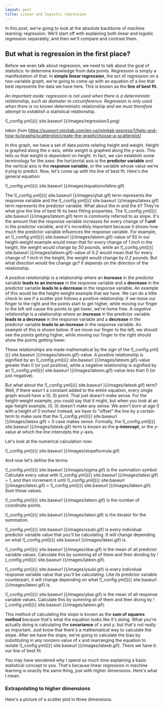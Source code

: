 ```yaml
---
layout: post
title: Linear and logistic regression
---
```


In this post, we're going to look at the absolute backbone of machine learning: regression. We'll start off with explaining both linear and logistic regression separately, and then we'll compare and contrast them.

## But what is regression in the first place?

Before we even talk about regression, we need to talk about the goal of statistics: to determine knowledge from data points. Regression is simply a manifestation of that. In **simple linear regression**, the act of regression on a two-variable graph, we're going to come up with an equation of a *line* that best represents the data we have here. This is known as the **line of best fit**.

*An important aside: regression is not used when there is a deterministic relationship, such as diameter to circumference. Regression is only used when there is* no known deterministic relationship *and we must therefore attempt to establish a* statistical relationship.

![_config.yml]({{ site.baseurl }}/images/regression3.png)

*taken from* https://support.minitab.com/en-us/minitab-express/1/help-and-how-to/graphs/scatterplot/create-the-graph/choose-a-scatterplot/

In this graph, we have a set of data points relating height and weight. Height is graphed along the *x*-axis, while weight is graphed along the *y*-axis. This tells us that weight is *dependent* on height. In fact, we can establish some terminology for the axes: the horizontal axis is the **predictor variable** and the vertical axis is the **response variable**, or the variable whose value we're trying to predict. Now, let's come up with the line of best fit. Here's the general equation:

![_config.yml]({{ site.baseurl }}/images/equationofaline.gif)

The ![_config.yml]({{ site.baseurl }}/images/yhat.gif) term represents the response variable and the ![_config.yml]({{ site.baseurl }}/images/latexx.gif) term represents the predictor variable. What about the *m* and the *b*? They're what give the line of best fit its best-fitting properties. The ![_config.yml]({{ site.baseurl }}/images/latexm.gif) term is commonly referred to as slope. It's the amount that the response variable increases for every change of ***1 unit*** in the predictor variable, and it's incredibly important because it shows how much the predictor variable influences the response variable. For example, an ![_config.yml]({{ site.baseurl }}/images/latexm.gif)-value of 50 in our height-weight example would mean that for every change of *1 inch* in the height, the weight would change by *50 pounds*, while an ![_config.yml]({{ site.baseurl }}/images/latexm.gif)-value of 0.2 would mean that for every change of *1 inch* in the height, the weight would change by *0.2 pounds*. But what direction would the change go? It depends on the direction of the relationship. 

A *positive relationship* is a relationship where an **increase** in the predictor variable **leads to an increase** in the response variable and a **decrease** in the predictor variable **leads to a decrease** in the response variable. An example of this would be the height-weight example that we have. We can do a little check to see if a scatter plot follows a positive relationship: if we move our finger to the right and the points start to get higher, while moving our finger to the left will cause the points to get lower, we're home free. A *negative relationship* is a relationship where an **increase** in the predictor variable **leads to a decrease** in the response variable and a **decrease** in the predictor variable **leads to an increase** in the response variable. An example of this is shown below. If we move our finger to the left, we should see the points getting higher, while moving our finger to the right should show the points getting lower.

These relationships are made mathematical by the _sign_ of the ![_config.yml]({{ site.baseurl }}/images/latexm.gif)-value. A positive relationship is signified by an ![_config.yml]({{ site.baseurl }}/images/latexm.gif)-value greater than 0 (or just positive), while a negative relationship is signified by an ![_config.yml]({{ site.baseurl }}/images/latexm.gif)-value less than 0 (or just negative).

But what about the ![_config.yml]({{ site.baseurl }}/images/latexb.gif) term? Well, if there wasn't a constant added to the entire equation, every single graph would have a (0, 0) point. That just doesn't make sense. For the height-weight example, you could say that it might, but when you look at an age-height example, (0, 0) doesn't make any sense. We aren't born at age 0 with a height of 0 inches! Instead, we have to "offset" the line by a certain term to make sure that the ![_config.yml]({{ site.baseurl }}/images/latexx.gif) = 0 case makes sense. Formally, the ![_config.yml]({{ site.baseurl }}/images/latexb.gif) term is known as the __y-intercept__, or the _y_-value at which the line intercepts the *y*-axis.

Let's look at the numerical calculation now:

![_config.yml]({{ site.baseurl }}/images/slopeformula.gif)

And now let's define the terms:

![_config.yml]({{ site.baseurl }}/images/sigma.gif) is the summation symbol. Calculate every value with ![_config.yml]({{ site.baseurl }}/images/latexi.gif) = 1, and then increment it until ![_config.yml]({{ site.baseurl }}/images/latexi.gif) = ![_config.yml]({{ site.baseurl }}/images/latexn.gif). Sum these values.

![_config.yml]({{ site.baseurl }}/images/latexn.gif) is the number of coordinate points.

![_config.yml]({{ site.baseurl }}/images/latexi.gif) is the iterator for the summation.

![_config.yml]({{ site.baseurl }}/images/xsubi.gif) is every individual predictor variable value that you'll be calculating. It will change depending on what ![_config.yml]({{ site.baseurl }}/images/latexi.gif) is.

![_config.yml]({{ site.baseurl }}/images/xbar.gif) is the mean of all predictor variable values. Calculate this by summing all of them and then dividing by ![_config.yml]({{ site.baseurl }}/images/latexn.gif).

![_config.yml]({{ site.baseurl }}/images/ysubi.gif) is every individual response variable value that you'll be calculating. Like its predictor variable counterpart, it will change depending on what ![_config.yml]({{ site.baseurl }}/images/latexi.gif) is.

![_config.yml]({{ site.baseurl }}/images/ybar.gif) is the mean of all response variable values. Calculate this by summing all of them and then diving by ![_config.yml]({{ site.baseurl }}/images/latexn.gif).

This method of calculating the slope is known as the __sum of squares method__ because that's what the equation looks like it's doing. What you're actually doing is calculating the **covariance** of *x* and *y*, but that's not really as important. Just know that there's a mathematical way to calculate the slope. After we have the slope, we're going to calculate the bias by substituting in any nonzero value of *x* and rearranging the equation to isolate ![_config.yml]({{ site.baseurl }}/images/latexb.gif). There we have it: our line of best fit.

You may have wondered why I spend so much time explaining a basic statistical concept to you. That's because linear regression in machine learning is exactly the same thing, just with higher dimensions. Here's what I mean.

### Extrapolating to higher dimensions

Here's a picture of a scatter plot in three dimensions.

